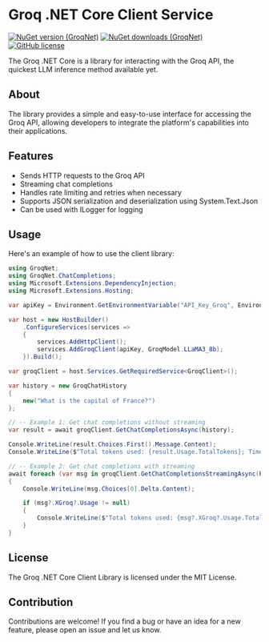 # Groq .NET Core Client Service

[![NuGet version (GroqNet)](https://img.shields.io/nuget/v/GroqNet.svg?style=flat-square)](https://www.nuget.org/packages/GroqNet/)
[![NuGet downloads (GroqNet)](https://img.shields.io/nuget/dt/GroqNet.svg?style=flat-square)](https://www.nuget.org/packages/GroqNet/)
[![GitHub license](https://img.shields.io/github/license/igochkov/GroqNet)](https://github.com/igochkov/GroqNet)

The Groq .NET Core is a library for interacting with the Groq API, the quickest LLM inference method available yet. 

## About

The library provides a simple and easy-to-use interface for accessing the Groq API, allowing developers to integrate the platform's capabilities into their applications.

## Features

* Sends HTTP requests to the Groq API
* Streaming chat completions
* Handles rate limiting and retries when necessary
* Supports JSON serialization and deserialization using System.Text.Json
* Can be used with ILogger for logging

## Usage

Here's an example of how to use the client library:

```csharp
using GroqNet;
using GroqNet.ChatCompletions;
using Microsoft.Extensions.DependencyInjection;
using Microsoft.Extensions.Hosting;

var apiKey = Environment.GetEnvironmentVariable("API_Key_Groq", EnvironmentVariableTarget.User);

var host = new HostBuilder()
    .ConfigureServices(services =>
    {
        services.AddHttpClient();
        services.AddGroqClient(apiKey, GroqModel.LLaMA3_8b);
    }).Build();

var groqClient = host.Services.GetRequiredService<GroqClient>();

var history = new GroqChatHistory
{
    new("What is the capital of France?")
};

// -- Example 1: Get chat completions without streaming
var result = await groqClient.GetChatCompletionsAsync(history);

Console.WriteLine(result.Choices.First().Message.Content);
Console.WriteLine($"Total tokens used: {result.Usage.TotalTokens}; Time to response: {result.Usage.TotalTime} sec.");

// -- Example 2: Get chat completions with streaming
await foreach (var msg in groqClient.GetChatCompletionsStreamingAsync(history))
{
    Console.WriteLine(msg.Choices[0].Delta.Content);

    if (msg?.XGroq?.Usage != null)
    {
        Console.WriteLine($"Total tokens used: {msg?.XGroq?.Usage.TotalTokens}; Time to response: {msg?.XGroq?.Usage.TotalTime} sec.");
    }
}
```

## License

The Groq .NET Core Client Library is licensed under the MIT License.

## Contribution

Contributions are welcome! If you find a bug or have an idea for a new feature, please open an issue and let us know.

